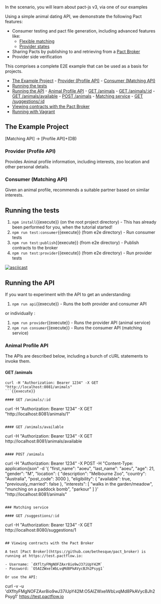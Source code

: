 In the scenario, you will learn about pact-js v3, via one of our examples

Using a simple animal dating API, we demonstrate the following Pact features:

- Consumer testing and pact file generation, including advanced features like:
  - [Flexible matching](https://docs.pact.io/getting_started/matching#flexible-matching)
  - [Provider states](https://docs.pact.io/getting_started/provider_states)
- Sharing Pacts by publishing to and retrieving from a [Pact Broker](https://github.com/pact-foundation/pact_broker)
- Provider side verification

This comprises a complete E2E example that can be used as a basis for projects.

<!-- TOC depthFrom:2 depthTo:6 withLinks:1 updateOnSave:1 orderedList:0 -->

- [The Example Project](#the-example-project) - [Provider (Profile API)](#provider-profile-api) - [Consumer (Matching API)](#consumer-matching-api)
- [Running the tests](#running-the-tests)
- [Running the API](#running-the-api) - [Animal Profile API](#animal-profile-api) - [GET /animals](#get-animals) - [GET /animals/:id](#get-animalsid) - [GET /animals/available](#get-animalsavailable) - [POST /animals](#post-animals) - [Matching service](#matching-service) - [GET /suggestions/:id](#get-suggestionsid)
- [Viewing contracts with the Pact Broker](#viewing-contracts-with-the-pact-broker)
- [Running with Vagrant](#running-with-vagrant)

<!-- /TOC -->

## The Example Project

[Matching API] -> [Profile API]+\(DB\)

### Provider (Profile API)

Provides Animal profile information, including interests, zoo location and other personal details.

### Consumer (Matching API)

Given an animal profile, recommends a suitable partner based on similar interests.

## Running the tests

1. `npm install`{{execute}} (on the root project directory) - This has already been performed for you, when the tutorial started!
2. `npm run test:consumer`{{execute}} (from e2e directory) - Run consumer tests
3. `npm run test:publish`{{execute}} (from e2e directory) - Publish contracts to the broker
4. `npm run test:provider`{{execute}} (from e2e directory) - Run provider tests

[![asciicast](https://asciinema.org/a/105793.png)](https://asciinema.org/a/105793)

## Running the API

If you want to experiment with the API to get an understanding:

1. `npm run api`{{execute}} - Runs the both provider and consumer API

or individually :

1. `npm run provider`{{execute}} - Runs the provider API (animal service)
1. `npm run consumer`{{execute}} - Runs the consumer API (matching service)

### Animal Profile API

The APIs are described below, including a bunch of cURL statements to invoke them.

#### GET /animals

```
curl -H "Authorization: Bearer 1234" -X GET "http://localhost:8081/animals"
```{{execute}}

#### GET /animals/:id

```
curl -H "Authorization: Bearer 1234" -X GET "http://localhost:8081/animals/1"
```{{execute}}

#### GET /animals/available

```
curl -H "Authorization: Bearer 1234" -X GET http://localhost:8081/animals/available
```{{execute}}

#### POST /animals

```
curl -H "Authorization: Bearer 1234" -X POST -H "Content-Type: application/json" -d '{
  "first_name": "aoeu",
  "last_name": "aoeu",
  "age":  21,
  "gender": "M",
  "location": {
    "description": "Melbourne Zoo",
    "country": "Australia",
    "post_code": 3000
  },
  "eligibility": {
    "available": true,
    "previously_married": false
  },
  "interests": [
    "walks in the garden/meadow",
    "munching on a paddock bomb",
    "parkour"
  ]
}' "http://localhost:8081/animals"
```{{execute}}

### Matching service

#### GET /suggestions/:id

```
curl -H "Authorization: Bearer 1234" -X GET http://localhost:8080/suggestions/1
```{{execute}}

## Viewing contracts with the Pact Broker

A test [Pact Broker](https://github.com/bethesque/pact_broker) is running at https://test.pactflow.io:

- Username: `dXfltyFMgNOFZAxr8io9wJ37iUpY42M`
- Password: `O5AIZWxelWbLvqMd8PkAVycBJh2Psyg1`

Or use the API:

```
curl -v -u 'dXfltyFMgNOFZAxr8io9wJ37iUpY42M:O5AIZWxelWbLvqMd8PkAVycBJh2Psyg1' https://test.pactflow.io
```{{execute}}
